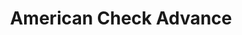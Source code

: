 ---
title: American Check Advance
slug: american-check-advance
updated-on: '2024-05-30T13:44:31.749Z'
created-on: '2024-05-30T13:41:46.671Z'
published-on: '2024-05-30T13:54:32.469Z'
f_city-state-2:
- cms/city/franklin-ky.md
- cms/city/kingsport-tn.md
- cms/city/cookeville-tn.md
f_locations:
- cms/payday-loan/american-check-advance-4179.md
- cms/payday-loan/american-check-advance-4180.md
- cms/payday-loan/american-check-advance-4181.md
- cms/payday-loan/american-check-advance-4182.md
f_states:
- cms/state/kentucky.md
- cms/state/tennessee.md
layout: '[company].html'
tags: company
---